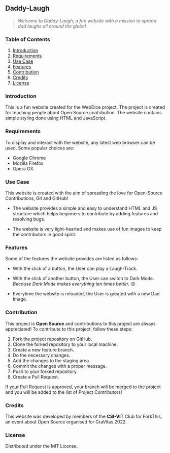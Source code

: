 
## Daddy-Laugh

> _Welcome to Daddy-Laugh, a fun website with a mission to spread dad laughs all around the globe!_

### Table of Contents

1. [Introduction](#Introduction)
2. [Requirements](#Requirements)
3. [Use Case](#Use-Case)
4. [Features](#Features)
5. [Contribution](#Contribution)
6. [Credits](#Credits)
7. [License](#License)

### Introduction

This is a fun website created for the WebDice project. The project is created for teaching people about Open Source contribution. The website contains simple styling done using HTML and JavaScript.

### Requirements

To display and interact with the website, any latest web browser can be used.
Some popular choices are:
* Google Chrome
* Mozilla Firefox
* Opera GX

### Use Case

This website is created with the aim of spreading the love for Open-Source Contributions, Git and GitHub! 

* The website provides a simple and easy to understand HTML and JS structure which helps beginners to contribute by adding features and resolving bugs.

* The website is very light-hearted and makes use of fun images to keep the contributors in good spirit.

### Features

Some of the features the website provides are listed as follows:

* With the click of a button, the User can play a Laugh-Track. 

* With the click of another button, the User can switch to Dark Mode. 
_Because Dark Mode makes everything ten times better._ :wink:

* Everytime the website is reloaded, the User is greated with a new Dad Image.

### Contribution

This project is  **Open Source**  and contributions to this project are always appreciated! To contribute to this project, follow these steps:

1.  Fork the project repository on GitHub.
2.  Clone the forked repository to your local machine.
3.  Create a new feature branch.
4.  Do the necessary changes.
5.  Add the changes to the staging area.
6.  Commit the changes with a proper message.
7.  Push to your forked repository.
8.  Create a Pull Request.

If your Pull Request is approved, your branch will be merged to the project and you will be added to the list of Project Contributors!

### Credits

This website was developed by members of the **CSI-VIT** Club for ForkThis, an event about Open Source organised for GraVitas 2022.

### License

Distributed under the MIT License.
